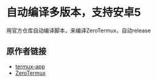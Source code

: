 # 自动编译多版本，支持安卓5
用官方仓库自动编译脚本，来编译ZeroTermux，自动release


## 原作者链接
- [termux-app](https://github.com/termux/termux-app)
- [ZeroTermux](https://github.com/hanxinhao000/ZeroTermux)
